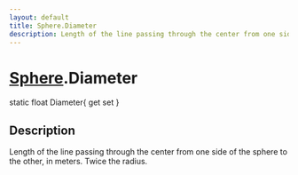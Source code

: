 ```yaml
---
layout: default
title: Sphere.Diameter
description: Length of the line passing through the center from one side of the sphere to the other, in meters. Twice the radius.
---
```

# [Sphere]({{site.url}}/Pages/Reference/Sphere.html).Diameter

<div class='signature' markdown='1'>
static float Diameter{ get set }
</div>

## Description
Length of the line passing through the center from one side of
the sphere to the other, in meters. Twice the radius.

